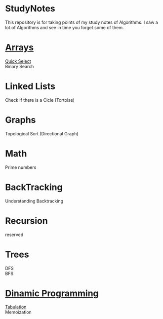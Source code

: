 # StudyNotes
This repository is for taking points of my study notes of Algorithms. I saw a lot of Algorithms and see in time you forget
some of them. 

# [Arrays](Arrays/Arrays.md)  
[Quick Select](Arrays/QuickSelect.md)  
Binary Search
# Linked Lists
Check if there is a Cicle (Tortoise)
# Graphs
Topological Sort (Directional Graph)
# Math
Prime numbers
# BackTracking
Understanding Backtracking
# Recursion
reserved
# Trees
DFS  
BFS
# [Dinamic Programming](DynamicProgramming/DynamicPramming.md)
[Tabulation](DynamicProgramming/Tabulation.md)  
Memoization
